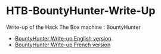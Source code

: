 # HTB-BountyHunter-Write-Up

Write-up of the Hack The Box machine : BountyHunter

- [BountyHunter Write-up English version](Write-Up-English.md)
- [BountyHunter Write-up French version](Write-Up-French.md)
